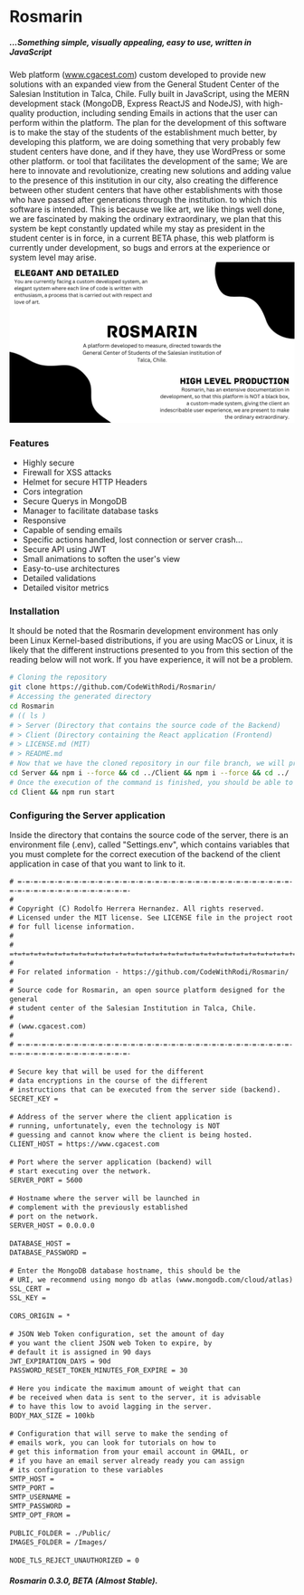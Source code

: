 # Rosmarin
##### ...Something simple, visually appealing, easy to use, written in JavaScript
Web platform (www.cgacest.com) custom developed to provide new solutions with an expanded view from the General Student Center of the Salesian Institution in Talca, Chile.
Fully built in JavaScript, using the MERN development stack (MongoDB, Express ReactJS and NodeJS), with high-quality production, including sending Emails in actions that the user can perform within the platform.
The plan for the development of this software is to make the stay of the students of the establishment much better, by developing this platform, we are doing something that very probably few student centers have done, and if they have, they use WordPress or some other platform. or tool that facilitates the development of the same; We are here to innovate and revolutionize, creating new solutions and adding value to the presence of this institution in our city, also creating the difference between other student centers that have other establishments with those who have passed after generations through the institution. to which this software is intended.
This is because we like art, we like things well done, we are fascinated by making the ordinary extraordinary, we plan that this system be kept constantly updated while my stay as president in the student center is in force, in a current BETA phase, this web platform is currently under development, so bugs and errors at the experience or system level may arise.
![Rosmarin](https://github.com/codewithrodi/rosmarin/blob/main/Images/Rosmarin-Cover.png?raw=true)
### Features
- Highly secure
- Firewall for XSS attacks
- Helmet for secure HTTP Headers
- Cors integration
- Secure Querys in MongoDB
- Manager to facilitate database tasks
- Responsive
- Capable of sending emails
- Specific actions handled, lost connection or server crash...
- Secure API using JWT
- Small animations to soften the user's view
- Easy-to-use architectures
- Detailed validations
- Detailed visitor metrics
### Installation
It should be noted that the Rosmarin development environment has only been Linux Kernel-based distributions, if you are using MacOS or Linux, it is likely that the different instructions presented to you from this section of the reading below will not work. If you have experience, it will not be a problem.
```bash
# Cloning the repository
git clone https://github.com/CodeWithRodi/Rosmarin/
# Accessing the generated directory
cd Rosmarin
# (( ls )
# > Server (Directory that contains the source code of the Backend)
# > Client (Directory containing the React application (Frontend)
# > LICENSE.md (MIT)
# > README.md 
# Now that we have the cloned repository in our file branch, we will proceed to execute the following command to be able to install the NodeJS modules that need both directories to run.
cd Server && npm i --force && cd ../Client && npm i --force && cd ../
# Once the execution of the command is finished, you should be able to initialize your development environment without problems...
cd Client && npm run start
```

### Configuring the Server application
Inside the directory that contains the source code of the server, there is an environment file (.env), called "Settings.env", which contains variables that you must complete for the correct execution of the backend of the client application in case of that you want to link to it.
```env
# =-=-=-=-=-=-=-=-=-=-=-=-=-=-=-=-=-=-=-=-=-=-=-=-=-=-=-=-=-=-=-=-=-=-=-=-=-=-=-=-=-=-=-=-=-=-=-=-=-
#
# Copyright (C) Rodolfo Herrera Hernandez. All rights reserved.
# Licensed under the MIT license. See LICENSE file in the project root
# for full license information.
#
# =+=+=+=+=+=+=+=+=+=+=+=+=+=+=+=+=+=+=+=+=+=+=+=+=+=+=+=+=+=+=+=+=+=+=+=+=+=+=+=+=+=+=+=+=+=+=+=+=+
#
# For related information - https://github.com/CodeWithRodi/Rosmarin/
#
# Source code for Rosmarin, an open source platform designed for the general 
# student center of the Salesian Institution in Talca, Chile.
# 
# (www.cgacest.com)
#
# =-=-=-=-=-=-=-=-=-=-=-=-=-=-=-=-=-=-=-=-=-=-=-=-=-=-=-=-=-=-=-=-=-=-=-=-=-=-=-=-=-=-=-=-=-=-=-=-=-
 
# Secure key that will be used for the different 
# data encryptions in the course of the different 
# instructions that can be executed from the server side (backend).
SECRET_KEY = 

# Address of the server where the client application is 
# running, unfortunately, even the technology is NOT 
# guessing and cannot know where the client is being hosted.
CLIENT_HOST = https://www.cgacest.com

# Port where the server application (backend) will 
# start executing over the network.
SERVER_PORT = 5600

# Hostname where the server will be launched in 
# complement with the previously established 
# port on the network.
SERVER_HOST = 0.0.0.0

DATABASE_HOST = 
DATABASE_PASSWORD = 

# Enter the MongoDB database hostname, this should be the 
# URI, we recommend using mongo db atlas (www.mongodb.com/cloud/atlas)
SSL_CERT = 
SSL_KEY = 

CORS_ORIGIN = *

# JSON Web Token configuration, set the amount of day 
# you want the client JSON web Token to expire, by 
# default it is assigned in 90 days
JWT_EXPIRATION_DAYS = 90d
PASSWORD_RESET_TOKEN_MINUTES_FOR_EXPIRE = 30

# Here you indicate the maximum amount of weight that can 
# be received when data is sent to the server, it is advisable 
# to have this low to avoid lagging in the server.
BODY_MAX_SIZE = 100kb

# Configuration that will serve to make the sending of 
# emails work, you can look for tutorials on how to
# get this information from your email account in GMAIL, or 
# if you have an email server already ready you can assign 
# its configuration to these variables
SMTP_HOST = 
SMTP_PORT = 
SMTP_USERNAME = 
SMTP_PASSWORD = 
SMTP_OPT_FROM = 

PUBLIC_FOLDER = ./Public/
IMAGES_FOLDER = /Images/

NODE_TLS_REJECT_UNAUTHORIZED = 0
```
##### Rosmarin 0.3.0, BETA (Almost Stable).
